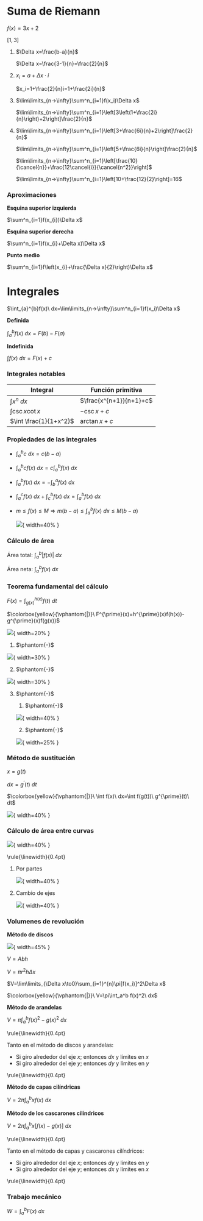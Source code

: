 # Suma de Riemann

$f(x)=3x+2$

$[1,3]$

1.  $\Delta x=\frac{b-a}{n}$

    $\Delta x=\frac{3-1}{n}=\frac{2}{n}$

2.  $x_i=a+\Delta x\cdot i$

    $x_i=1+\frac{2}{n}i=1+\frac{2i}{n}$

3.  $\lim\limits_{n→\infty}\sum^n_{i=1}f(x_i)\Delta x$

    $\lim\limits_{n→\infty}\sum^n_{i=1}\left[3\left(1+\frac{2i}{n}\right)+2\right]\frac{2}{n}$

4.  $\lim\limits_{n→\infty}\sum^n_{i=1}\left[3+\frac{6i}{n}+2\right]\frac{2}{n}$

    $\lim\limits_{n→\infty}\sum^n_{i=1}\left[5+\frac{6i}{n}\right]\frac{2}{n}$

    $\lim\limits_{n→\infty}\sum^n_{i=1}\left[\frac{10}{\cancel{n}}+\frac{12\cancel{i}}{\cancel{n^2}}\right]$

    $\lim\limits_{n→\infty}\sum^n_{i=1}\left[10+\frac{12}{2}\right]=16$

### Aproximaciones

**Esquina superior izquierda**

$\sum^n_{i=1}f(x_{i})\Delta x$

**Esquina superior derecha**

$\sum^n_{i=1}f(x_{i}+\Delta x)\Delta x$

**Punto medio**

$\sum^n_{i=1}f\left(x_{i}+\frac{\Delta x}{2}\right)\Delta x$

# Integrales

$\int_{a}^{b}f(x)\ dx=\lim\limits_{n→\infty}\sum^n_{i=1}f(x_i)\Delta x$

**Definida**

$\int_{a}^{b}f(x)\ dx=F(b)-F(a)$

**Indefinida**

$\int f(x)\ dx=F(x)+c$

### Integrales notables

| Integral               | Función primitiva       |
|------------------------|-------------------------|
| $\int x^n\ dx$         | $\frac{x^{n+1}}{n+1}+c$ |
| $\int \csc x\cot x$    | $-\csc x+c$             |
| $\int \frac{1}{1+x^2}$ | $\arctan x+c$           |

### Propiedades de las integrales

-   $\int_{a}^{b}c\ dx=c(b-a)$
-   $\int_{a}^{b}cf(x)\ dx=c\int_{a}^{b}f(x)\ dx$
-   $\int_{a}^{b}f(x)\ dx=-\int_{b}^{a}f(x)\ dx$
-   $\int_{a}^{c}f(x)\ dx+\int_{c}^{b}f(x)\ dx=\int_{a}^{b}f(x)\ dx$
-   $m\le f(x)\le M\Longrightarrow m(b-a)\le\int_{a}^{b}f(x)\ dx\le M(b-a)$

    ![](./media/2024-02-19_21h24m21s.png){ width=40% }

### Cálculo de área

$\text{Área total: }\int_{a}^{b}|f(x)|\ dx$

$\text{Área neta: }\int_{a}^{b}f(x)\ dx$

### Teorema fundamental del cálculo

$F(x)=\int_{g(x)}^{h(x)}f(t)\ dt$

$\colorbox{yellow}{\vphantom{|}}\ F^{\prime}(x)=h^{\prime}(x)f(h(x))-g^{\prime}(x)f(g(x))$

![](./media/2024-02-22_11h01m48s.png){ width=20% }

1.  $\phantom{-}$

![](./media/2024-02-22_11h02m07s.png){ width=30% }

2.  $\phantom{-}$

![](./media/2024-02-22_11h02m24s.png){ width=30% }

3.  $\phantom{-}$

    1. $\phantom{-}$

    ![](./media/2024-02-22_11h03m28s.png){ width=40% }

    2. $\phantom{-}$

    ![](./media/2024-02-22_12h17m51s.png){ width=25% }

### Método de sustitución

$x=g(t)$

$dx=g^{\prime}(t)\ dt$

$\colorbox{yellow}{\vphantom{|}}\ \int f(x)\ dx=\int f(g(t))\ g^{\prime}(t)\ dt$

![](./media/2024-02-22_07h00m35s.png){ width=40% }

### Cálculo de área entre curvas

![](./media/2024-02-19_11h04m22s.png){ width=40% }

\rule{\linewidth}{0.4pt}

1.  Por partes

    ![](./media/2024-02-20_09h33m26s.png){ width=40% }

1.  Cambio de ejes

    ![](./media/2024-02-20_09h34m23s.png){ width=40% }

### Volumenes de revolución

**Método de discos**

![](./media/2024-02-22_22h24m58s.png){ width=45% }

$V=Abh$

$V=\pi r^2h\Delta x$

$V=\lim\limits_{\Delta x\to0}\sum_{i=1}^{n}\pi[f(x_i)]^2\Delta x$

$\colorbox{yellow}{\vphantom{|}}\ V=\pi\int_a^b f(x)^2\ dx$

**Método de arandelas**

$V=\pi\int_a^b f(x)^2-g(x)^2\ dx$

\rule{\linewidth}{0.4pt}

Tanto en el método de discos y arandelas:

-   Si giro alrededor del eje $x$; entonces $dx$ y límites en $x$
-   Si giro alrededor del eje $y$; entonces $dy$ y límites en $y$

\rule{\linewidth}{0.4pt}

**Método de capas cilíndricas**

$V=2\pi\int_a^b xf(x)\ dx$

**Método de los cascarones cilíndricos**

$V=2\pi\int_a^b x[f(x)-g(x)]\ dx$

\rule{\linewidth}{0.4pt}

Tanto en el método de capas y cascarones cilíndricos:

-   Si giro alrededor del eje $x$; entonces $dy$ y límites en $y$
-   Si giro alrededor del eje $y$; entonces $dx$ y límites en $x$

\rule{\linewidth}{0.4pt}

### Trabajo mecánico

$W=\int_{a}^{b}F(x)\ dx$
